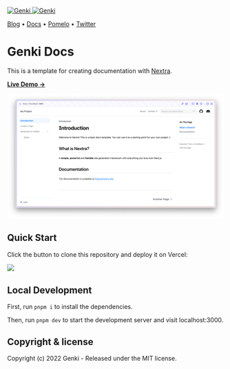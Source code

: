 <p align="left">
  <a href="https://blog.genki.site/#gh-light-mode-only" target="_blank">
    <img src="https://user-images.githubusercontent.com/118148262/205826912-7338e0ba-3ef0-47ff-af15-16e2330c5f7f.png" alt="Genki" width="200px">
  </a>
  <a href="https://blog.genki.site/#gh-dark-mode-only" target="_blank">
    <img src="https://user-images.githubusercontent.com/118148262/205826909-618b80d8-c6ad-41cc-99b9-729ba5698a4c.png" alt="Genki" width="200px">
  </a>
</p>
<p align="left">
    <a href="https://blog.genki.site" target="_blank">Blog</a> •
    <a href="https://docs.genki.site" target="_blank">Docs</a> •
        <a href="https://pomelo.io/grants/subdeeplyla" target="_blank">Pomelo</a> •
    <a href="https://twitter.com/mediagenki" target="_blank">Twitter</a>
</p>

# Genki Docs

This is a template for creating documentation with [Nextra](https://nextra.site).

[**Live Demo →**](https://nextra-docs-template.vercel.app)

[![](.github/screenshot.png)](https://nextra-docs-template.vercel.app)

## Quick Start

Click the button to clone this repository and deploy it on Vercel:

[![](https://vercel.com/button)](https://vercel.com/new/clone?s=https%3A%2F%2Fgithub.com%2Fshuding%2Fnextra-docs-template&showOptionalTeamCreation=false)

## Local Development

First, run `pnpm i` to install the dependencies.

Then, run `pnpm dev` to start the development server and visit localhost:3000.

## Copyright & license

Copyright (c) 2022 Genki - Released under the MIT license.
